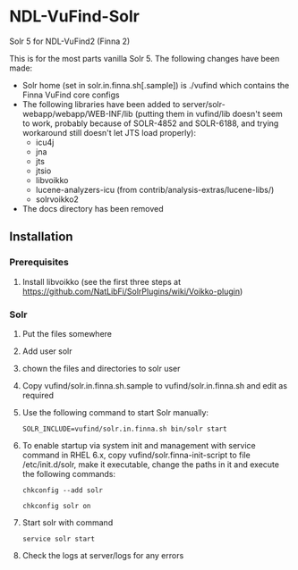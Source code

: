 # NDL-VuFind-Solr

Solr 5 for NDL-VuFind2 (Finna 2)

This is for the most parts vanilla Solr 5. The following changes have been made:

- Solr home (set in solr.in.finna.sh[.sample]) is ./vufind which contains the Finna VuFind core configs
- The following libraries have been added to server/solr-webapp/webapp/WEB-INF/lib (putting them in vufind/lib doesn't seem to work, probably because of SOLR-4852 and SOLR-6188, and trying workaround still doesn't let JTS load properly):
  - icu4j
  - jna
  - jts
  - jtsio
  - libvoikko
  - lucene-analyzers-icu (from contrib/analysis-extras/lucene-libs/)
  - solrvoikko2
- The docs directory has been removed

## Installation

### Prerequisites

1. Install libvoikko (see the first three steps at https://github.com/NatLibFi/SolrPlugins/wiki/Voikko-plugin)

### Solr

1. Put the files somewhere
2. Add user solr
3. chown the files and directories to solr user
4. Copy vufind/solr.in.finna.sh.sample to vufind/solr.in.finna.sh and edit as required
5. Use the following command to start Solr manually:

    `SOLR_INCLUDE=vufind/solr.in.finna.sh bin/solr start`

6. To enable startup via system init and management with service command in RHEL 6.x, copy vufind/solr.finna-init-script to file /etc/init.d/solr, make it executable, change the paths in it and execute the following commands:

    `chkconfig --add solr`

    `chkconfig solr on`

7. Start solr with command

    `service solr start`

8. Check the logs at server/logs for any errors
